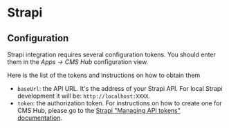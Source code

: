 # Strapi

## Configuration

Strapi integration requires several configuration tokens. You should enter them in the _Apps -> CMS Hub_ configuration view.

Here is the list of the tokens and instructions on how to obtain them

- `baseUrl`: the API URL. It's the address of your Strapi API. For local Strapi development it will be: `http://localhost:XXXX`.
- `token`: the authorization token. For instructions on how to create one for CMS Hub, please go to the [Strapi "Managing API tokens" documentation](https://docs.strapi.io/user-docs/latest/settings/managing-global-settings.html#managing-api-tokens).
